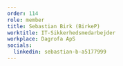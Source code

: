 ```yaml
---
order: 114
role: member
title: Sebastian Birk (BirkeP)
worktitle: IT-Sikkerhedsmedarbejder
workplace: Dagrofa ApS
socials:
  linkedin: sebastian-b-a5177999
---
```

